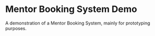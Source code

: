 # Mentor Booking System Demo

A demonstration of a Mentor Booking System, mainly for prototyping purposes.
